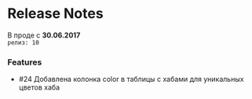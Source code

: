 # Release Notes
В проде с **30.06.2017**
<br>
`релиз: 10`
<br>
### Features
- #24 Добавлена колонка color в таблицы с хабами для уникальных цветов хаба
